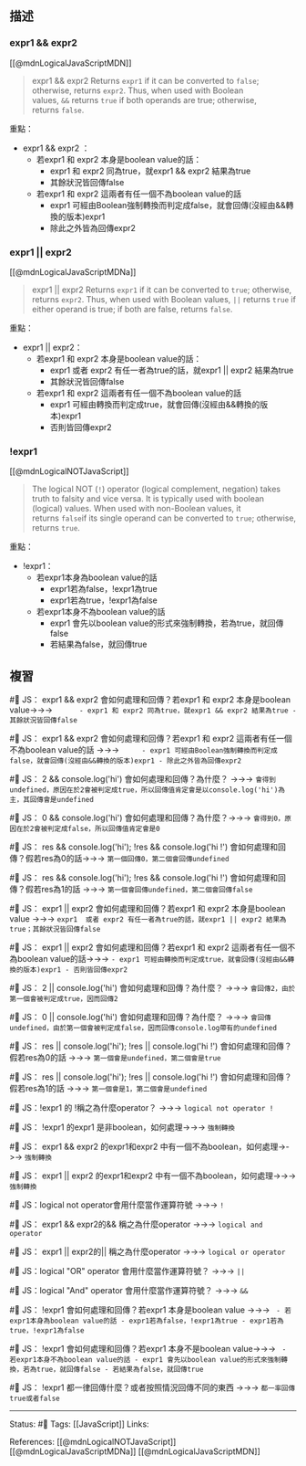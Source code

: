 
## 描述


### expr1 && expr2 
[[@mdnLogicalJavaScriptMDN]]
> expr1 && expr2
> Returns `expr1` if it can be converted to `false`; otherwise, returns `expr2`. Thus, when used with Boolean values, `&&` returns `true` if both operands are true; otherwise, returns `false`.



重點：
- expr1 && expr2 ：
	- 若expr1 和 expr2 本身是boolean value的話：
		- expr1 和 expr2 同為true，就expr1 && expr2 結果為true
		- 其餘狀況皆回傳false
	- 若expr1 和 expr2 這兩者有任一個不為boolean value的話
		- expr1 可經由Boolean強制轉換而判定成false，就會回傳(沒經由&&轉換的版本)expr1
		- 除此之外皆為回傳expr2

### expr1 || expr2
[[@mdnLogicalJavaScriptMDNa]]
> expr1 || expr2
> Returns `expr1` if it can be converted to `true`; otherwise, returns `expr2`. Thus, when used with Boolean values, `||` returns `true` if either operand is true; if both are false, returns `false`.

重點：
- expr1 || expr2：
	- 若expr1 和 expr2 本身是boolean value的話：
		- expr1  或者 expr2 有任一者為true的話，就expr1 || expr2 結果為true
		- 其餘狀況皆回傳false
	- 若expr1 和 expr2 這兩者有任一個不為boolean value的話
		- expr1 可經由轉換而判定成true，就會回傳(沒經由&&轉換的版本)expr1
		- 否則皆回傳expr2


### !expr1

[[@mdnLogicalNOTJavaScript]]
> The logical NOT (`!`) operator (logical complement, negation) takes truth to falsity and vice versa. It is typically used with boolean (logical) values. When used with non-Boolean values, it returns `false`if its single operand can be converted to `true`; otherwise, returns `true`.


重點：
- !expr1：
	- 若expr1本身為boolean value的話
		- expr1若為false，!expr1為true
		- expr1若為true，!expr1為false
	- 若expr1本身不為boolean value的話
		- expr1 會先以boolean value的形式來強制轉換，若為true，就回傳false
		- 若結果為false，就回傳true

## 複習
#🧠 JS： expr1 && expr2 會如何處理和回傳？若expr1 和 expr2 本身是boolean value->->-> `		- expr1 和 expr2 同為true，就expr1 && expr2 結果為true - 其餘狀況皆回傳false`
<!--SR:!2022-12-06,20,250-->

#🧠 JS： expr1 && expr2 會如何處理和回傳？若expr1 和 expr2 這兩者有任一個不為boolean value的話 ->->-> `		- expr1 可經由Boolean強制轉換而判定成false，就會回傳(沒經由&&轉換的版本)expr1 - 除此之外皆為回傳expr2`
<!--SR:!2022-11-19,10,250-->

#🧠 JS： 2 && console.log('hi') 會如何處理和回傳？為什麼？ ->->-> `會得到undefined，原因在於2會被判定成true，所以回傳值肯定會是以console.log('hi')為主，其回傳會是undefined`
<!--SR:!2022-11-19,10,250-->


#🧠 JS： 0 && console.log('hi') 會如何處理和回傳？為什麼？->->-> `會得到0，原因在於2會被判定成false，所以回傳值肯定會是0`
<!--SR:!2022-11-18,9,250-->

#🧠 JS： res && console.log('hi');  !res && console.log('hi !') 會如何處理和回傳？假若res為0的話->->-> `第一個回傳0，第二個會回傳undefined`
<!--SR:!2022-11-19,10,250-->


#🧠 JS： res && console.log('hi');  !res && console.log('hi !') 會如何處理和回傳？假若res為1的話 ->->-> `第一個會回傳undefined，第二個會回傳false`
<!--SR:!2022-12-05,19,250-->



#🧠  JS： expr1 || expr2 會如何處理和回傳？若expr1 和 expr2 本身是boolean value ->->-> `expr1  或者 expr2 有任一者為true的話，就expr1 || expr2 結果為true；其餘狀況皆回傳false`
<!--SR:!2022-11-19,10,250-->

#🧠 JS： expr1 || expr2 會如何處理和回傳？若expr1 和 expr2 這兩者有任一個不為boolean value的話->->-> `- expr1 可經由轉換而判定成true，就會回傳(沒經由&&轉換的版本)expr1 - 否則皆回傳expr2`
<!--SR:!2022-11-19,10,250-->

#🧠 JS： 2 || console.log('hi') 會如何處理和回傳？為什麼？ ->->-> `會回傳2，由於第一個會被判定成true，因而回傳2`
<!--SR:!2022-11-18,9,250-->

#🧠 JS： 0 || console.log('hi') 會如何處理和回傳？為什麼？ ->->-> `會回傳undefined，由於第一個會被判定成false，因而回傳console.log帶有的undefined`
<!--SR:!2022-11-19,10,250-->

#🧠 JS： res || console.log('hi');  !res || console.log('hi !') 會如何處理和回傳？假若res為0的話 ->->-> `第一個會是undefined，第二個會是true`
<!--SR:!2022-12-10,23,250-->

#🧠 JS： res || console.log('hi');  !res || console.log('hi !') 會如何處理和回傳？假若res為1的話 ->->-> `第一個會是1，第二個會是undefined`
<!--SR:!2022-11-17,8,250-->


#🧠 JS：!expr1 的 !稱之為什麼operator？ ->->-> `logical not operator !`
<!--SR:!2022-11-17,8,250-->

#🧠 JS： !expr1  的expr1 是非boolean，如何處理->->-> `強制轉換`
<!--SR:!2022-12-06,20,250-->

#🧠 JS： expr1 && expr2  的expr1和expr2 中有一個不為boolean，如何處理->->-> `強制轉換`
<!--SR:!2022-12-04,18,250-->

#🧠 JS： expr1 || expr2  的expr1和expr2 中有一個不為boolean，如何處理->->-> `強制轉換`
<!--SR:!2022-11-19,10,250-->


#🧠 JS：logical not operator會用什麼當作運算符號 ->->-> `!`
<!--SR:!2022-11-18,9,250-->

#🧠 JS： expr1 && expr2的&& 稱之為什麼operator ->->-> `logical and operator`
<!--SR:!2022-11-17,8,250-->

#🧠 JS： expr1 || expr2的|| 稱之為什麼operator ->->-> `logical or operator`
<!--SR:!2022-12-05,19,250-->

#🧠 JS：logical "OR" operator 會用什麼當作運算符號？ ->->-> `||`
<!--SR:!2022-11-19,10,250-->


#🧠 JS：logical "And" operator 會用什麼當作運算符號？ ->->-> `&&`
<!--SR:!2022-11-19,10,250-->

#🧠 JS： !expr1 會如何處理和回傳？若expr1 本身是boolean value ->->-> `	- 若expr1本身為boolean value的話 - expr1若為false，!expr1為true - expr1若為true，!expr1為false`
<!--SR:!2022-11-18,9,250-->


#🧠 JS： !expr1 會如何處理和回傳？若expr1 本身不是boolean value->->-> `	- 若expr1本身不為boolean value的話 - expr1 會先以boolean value的形式來強制轉換，若為true，就回傳false - 若結果為false，就回傳true`
<!--SR:!2022-12-04,18,250-->

#🧠 JS： !expr1 都一律回傳什麼？或者按照情況回傳不同的東西 ->->-> `都一率回傳true或者false`
<!--SR:!2022-12-08,21,250-->

---
Status: #🌱 
Tags:
[[JavaScript]]
Links:

References:
[[@mdnLogicalNOTJavaScript]]
[[@mdnLogicalJavaScriptMDNa]]
[[@mdnLogicalJavaScriptMDN]]
